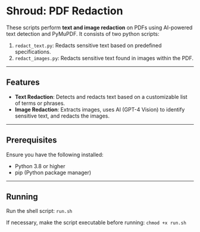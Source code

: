# Shroud: PDF Redaction

These scripts perform **text and image redaction** on PDFs using AI-powered text detection and PyMuPDF. It consists of two python scripts:
1. `redact_text.py`: Redacts sensitive text based on predefined specifications.
2. `redact_images.py`: Redacts sensitive text found in images within the PDF.

---

## Features

- **Text Redaction**: Detects and redacts text based on a customizable list of terms or phrases.
- **Image Redaction**: Extracts images, uses AI (GPT-4 Vision) to identify sensitive text, and redacts the images.

---

## Prerequisites

Ensure you have the following installed:
- Python 3.8 or higher
- pip (Python package manager)

---

## Running
Run the shell script:
`run.sh`

If necessary, make the script executable before running:
`chmod +x run.sh`

